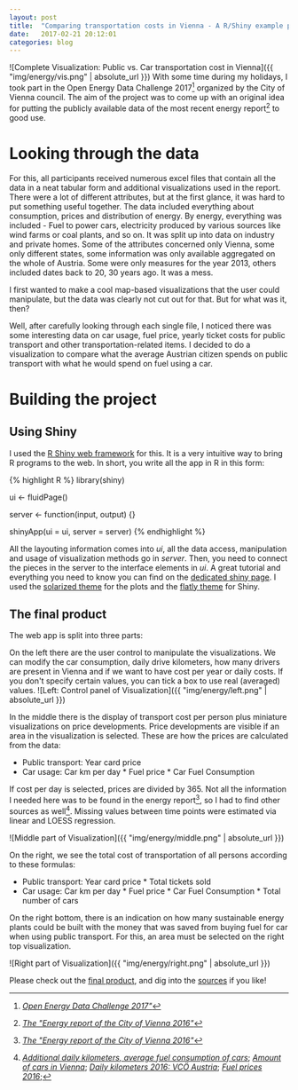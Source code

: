 ```yaml
---
layout: post
title:  "Comparing transportation costs in Vienna - A R/Shiny example project"
date:   2017-02-21 20:12:01
categories: blog
---
```

![Complete Visualization: Public vs. Car transportation cost in Vienna]({{ "img/energy/vis.png" | absolute_url }})
With some time during my holidays, I took part in the Open Energy Data Challenge 2017[^2] organized by the City of Vienna council. The aim of the project was to come up with an original idea for putting the publicly available data of the most recent energy report[^1] to good use.

# Looking through the data

For this, all participants received numerous excel files that contain all the data in a neat tabular form and additional visualizations used in the report. There were a lot of different attributes, but at the first glance, it was hard to put something useful together. The data included everything about consumption, prices and distribution of energy. By energy, everything was included - Fuel to power cars, electricity produced by various sources like wind farms or coal plants, and so on. It was split up into data on industry and private homes. Some of the attributes concerned only Vienna, some only different states, some information was only available aggregated on the whole of Austria. Some were only measures for the year 2013, others included dates back to 20, 30 years ago. It was a mess.

I first wanted to make a cool map-based visualizations that the user could manipulate, but the data was clearly not cut out for that. But for what was it, then?

Well, after carefully looking through each single file, I noticed there was some interesting data on car usage, fuel price, yearly ticket costs for public transport and other transportation-related items. I decided to do a visualization to compare what the average Austrian citizen spends on public transport with what he would spend on fuel using a car.

# Building the project

## Using Shiny

I used the [R Shiny web framework][shiny] for this. It is a very intuitive way to bring R programs to the web. In short, you write all the app in R in this form:

{% highlight R %}
library(shiny)

ui <- fluidPage()

server <- function(input, output) {}

shinyApp(ui = ui, server = server)
{% endhighlight %}

All the layouting information comes into *ui*, all the data access, manipulation and usage of visualization methods go in *server*. Then, you need to connect the pieces in the server to the interface elements in *ui*. A great tutorial and everything you need to know you can find on the [dedicated shiny page][shinyTut]. I used the [solarized theme][solar] for the plots and the [flatly theme][flatly] for Shiny.

## The final product

The web app is split into three parts:

On the left there are the user control to manipulate the visualizations. We can modify the car consumption, daily drive kilometers, how many drivers are present in Vienna and if we want to have cost per year or daily costs. If you don't specify certain values, you can tick a box to use real (averaged) values.
![Left: Control panel of Visualization]({{ "img/energy/left.png" | absolute_url }})


In the middle there is the display of transport cost per person plus miniature visualizations on price developments. Price developments are visible if an area in the visualization is selected. These are how the prices are calculated from the data:

* Public transport:
  Year card price
* Car usage:
  Car km per day \* Fuel price \* Car Fuel Consumption

If cost per day is selected, prices are divided by 365. Not all the information I needed here was to be found in the energy report[^1], so I had to find other sources as well[^3]. Missing values between time points were estimated via linear and LOESS regression.

![Middle part of Visualization]({{ "img/energy/middle.png" | absolute_url }})

On the right, we see the total cost of transportation of all persons according to these formulas:

* Public transport:
  Year card price \* Total tickets sold
* Car usage:
  Car km per day \* Fuel price \* Car Fuel Consumption \* Total number of cars

 On the right bottom, there is an indication on how many sustainable energy plants could be built with the money that was saved from buying fuel for car when using public transport. For this, an area must be selected on the right top visualization.

![Right part of Visualization]({{ "img/energy/right.png" | absolute_url }})

Please check out the [final product][project], and dig into the [sources][git] if you like!


[^1]: <i><a href="https://www.data.gv.at/katalog/dataset/stadt-wien_energieberichtderstadtwien">The "Energy report of the City of Vienna 2016"</a></i>
[^2]:  <i><a href="https://open.wien.gv.at/site/files/2016/12/OEDC1.2.pdf">Open Energy Data Challenge 2017"</a></i>
[^3]: <i><a href="http://statistik.at/web_de/statistiken/energie_umwelt_innovation_mobilitaet/energie_und_umwelt/energie/energieeinsatz_der_haushalte/index.html">Additional daily kilometers, average fuel consumption of cars</a></i>; <i><a href="http://www.statistik.at/web_de/statistiken/energie_umwelt_innovation_mobilitaet/verkehr/strasse/kraftfahrzeuge_-_bestand/index.html">Amount of cars in Vienna</a></i>; <i><a href="https://www.vcoe.at/">Daily kilometers 2016: VCÖ Austria</a></i>; <i><a href="https://www.adac.de/infotestrat/tanken-kraftstoffe-und-antrieb/kraftstoffpreise/kraftstoff-durchschnittspreise/">Fuel prices 2016</a></i>;

[shinyTut]: [http://shiny.rstudio.com/tutorial/]
[shiny]: http://shiny.rstudio.com
[project]: https://mionisation.shinyapps.io/ViennaOpenEnergyDataChallenge/
[git]: https://github.com/mionisation/ViennaOpenEnergyDataChallenge
[solar]: https://cran.r-project.org/web/packages/ggthemes/vignettes/ggthemes.html
[flatly]: https://rstudio.github.io/shinythemes/
